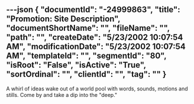 ---json
{
  "documentId": "-24999863",
  "title": "Promotion: Site Description",
  "documentShortName": "",
  "fileName": "",
  "path": "",
  "createDate": "5/23/2002 10:07:54 AM",
  "modificationDate": "5/23/2002 10:07:54 AM",
  "templateId": "",
  "segmentId": "80",
  "isRoot": "False",
  "isActive": "True",
  "sortOrdinal": "",
  "clientId": "",
  "tag": ""
}
---

A whirl of ideas wake out of a world pool with words, sounds, motions and stills. Come by and take a dip into the &quot;deep.&quot;
